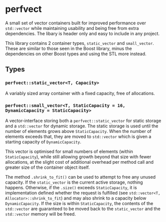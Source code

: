 # perfvect

A small set of vector containers built for improved performance over `std::vector` while maintaining usability and being free from extra dependencies. The libary is header only and easy to include in any project.

This library contains 2 container types, `static_vector` and `small_vector`. These are similar to those seen in the Boost library, minus the dependencies on other Boost types and using the STL more instead.

## Types

### `perfvect::static_vector<T, Capacity>`

A variably sized array container with a fixed capacity, free of allocations.

### `perfvect::small_vector<T, StaticCapacity = 16, DynamicCapacity = StaticCapacity>`

A vector-interface storing both a `perfvect::static_vector` for static storage and a `std::vector` for dynamic storage. The static storage is used until the number of elements grows above `StaticCapacity`. When the number of elements exceeds that, they are moved to `std::vector` which is given a starting capacity of `DynamicCapacity`.

This vector is optimised for small numbers of elements (within `StaticCapacity`), while still allowing growth beyond that size with fewer allocations, at the slight cost of additional overhead per method call and greater size of the container object itself.

The method `.shrink_to_fit()` can be used to attempt to free any unused capacity. If the `static_vector` is the current active storage, nothing happens. Otherwise, if the `.size()` exceeds `StaticCapacity`, it is implementation defined whether the request is fulfilled (see `std::vector<T, Allocator>::shrink_to_fit`) and may also shrink to a capacity below `DynamicCapacity`. If the size is within `StaticCapacity`, the contents of the `std::vector` are guaranteed to be moved back to the `static_vector` and the `std::vector` memory will be freed.